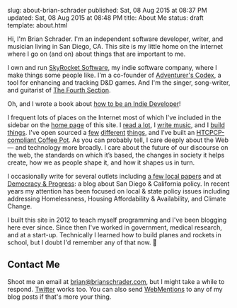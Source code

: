 slug: about-brian-schrader
published: Sat, 08 Aug 2015 at 08:37 PM
updated: Sat, 08 Aug 2015 at 08:48 PM
title: About Me
status: draft
template: about.html

Hi, I'm Brian Schrader. I'm an independent software developer, writer, and musician living in San Diego, CA. This site is my little home on the internet where I go on (and on) about things that are important to me.

I own and run [SkyRocket Software][sky], my indie software company, where I make things some people like. I'm a co-founder of [Adventurer's Codex][ac], a tool for enhancing and tracking D&D games. And I'm the singer, song-writer, and guitarist of [The Fourth Section][tfs].

Oh, and I wrote a book about [how to be an Indie Developer](https://goingindie.tech)!

I frequent lots of places on the Internet most of which I've included in the sidebar on the [home page](/) of this site. I [read a lot][read], I [write music][bc], and I [build things][gh]. I've open sourced a [few][cache] [different][b2] [things][variant], and I’ve built an [HTCPCP-compliant Coffee Pot][coffee]. As you can probably tell, I care deeply about the Web &mdash; and technology more broadly. I care about the future of our discourse on the web, the standards on which it’s based, the changes in society it helps create, how we as people shape it, and how it shapes us in turn.

I occasionally write for several outlets including [a few local papers][bib] and at [Democracy &amp; Progress][dnp]: a blog about San Diego &amp; California policy. In recent years my attention has been focused on local &amp; state policy issues including addressing Homelessness, Housing Affordability &amp; Availability, and Climate Change.

I built this site in 2012 to teach myself programming and I've been blogging here ever since. Since then I've worked in government, medical research, and at a start-up. Technically I learned how to build planes and rockets in school, but I doubt I'd remember any of that now. 🚀


## Contact Me

Shoot me an email at [brian@brianschrader.com][email], but I might take a while to respond. [Twitter][tw] works too. You can also send [WebMentions][webm] to any of my blog posts if that's more your thing.

[email]: mailto:brian@brianschrader.com
[tw]: http://twitter.com/sonicrocketman
[sky]: https://skyrocket.software
[ac]: https://adventurerscodex.com
[ap]: http://academicprison.band
[coffee]: https://github.com/HyperTextCoffeePot/HyperTextCoffeePot
[cache]: https://github.com/Sonictherocketman/johnny-cache
[b2]: https://github.com/Sonictherocketman/django-backblazeb2-storage
[variant]: https://github.com/Sonictherocketman/myvariant-api
[bc]: https://sonicrocketman.bandcamp.com
[gh]: https://github.com/sonictherocketman/
[ietf]: https://tools.ietf.org/html/draft-lohsen-ip-burrito-00
[dnp]: http://democracyandprogress.com
[tfs]: https://thefourthsection.com
[bib]: /archive/bibliography
[webm]: https://indieweb.org/Webmention
[read]: /archive/reading-report/
